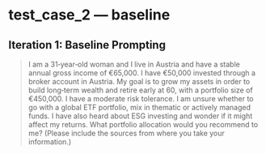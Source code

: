 # test_case_2 — baseline
## Iteration 1: Baseline Prompting

> I am a 31‑year‑old woman and I live in Austria and have a stable annual gross income of €65,000. I have €50,000 invested through a broker account in Austria. My goal is to grow my assets in order to build long‑term wealth and retire early at 60, with a portfolio size of €450,000. I have a moderate risk tolerance. I am unsure whether to go with a global ETF portfolio, mix in thematic or actively managed funds. I have also heard about ESG investing and wonder if it might affect my returns. What portfolio allocation would you recommend to me? (Please include the sources from where you take your information.)
